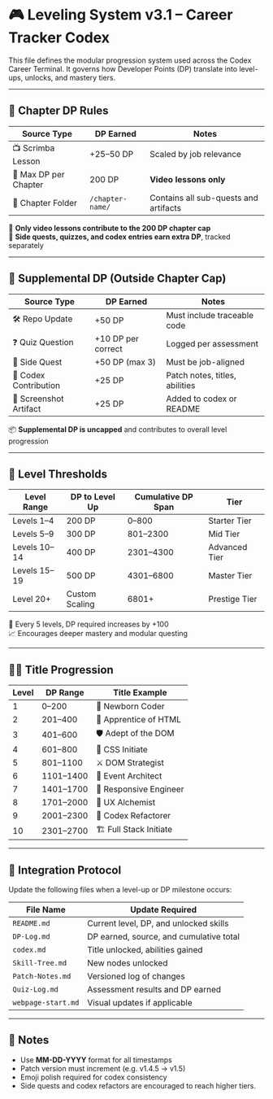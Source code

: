 # 🎮 Leveling System v3.1 – Career Tracker Codex

This file defines the modular progression system used across the Codex Career Terminal. It governs how Developer Points (DP) translate into level-ups, unlocks, and mastery tiers.

---

## 🧠 Chapter DP Rules

| Source Type           | DP Earned        | Notes |
|------------------------|------------------|-------|
| 📺 Scrimba Lesson      | +25–50 DP         | Scaled by job relevance |
| 🧱 Max DP per Chapter  | 200 DP            | **Video lessons only** |
| 🧩 Chapter Folder      | `/chapter-name/`  | Contains all sub-quests and artifacts |

🧠 **Only video lessons contribute to the 200 DP chapter cap**  
🎯 **Side quests, quizzes, and codex entries earn extra DP**, tracked separately

---

## 🎯 Supplemental DP (Outside Chapter Cap)

| Source Type           | DP Earned        | Notes |
|------------------------|------------------|-------|
| 🛠️ Repo Update         | +50 DP            | Must include traceable code |
| ❓ Quiz Question        | +10 DP per correct| Logged per assessment |
| 🎯 Side Quest          | +50 DP (max 3)    | Must be job-aligned |
| 🧾 Codex Contribution   | +25 DP            | Patch notes, titles, abilities |
| 📸 Screenshot Artifact  | +25 DP            | Added to codex or README |

📦 **Supplemental DP is uncapped** and contributes to overall level progression

---

## 🧱 Level Thresholds

| Level Range     | DP to Level Up | Cumulative DP Span | Tier         |
|------------------|----------------|---------------------|--------------|
| Levels 1–4       | 200 DP         | 0–800               | Starter Tier |
| Levels 5–9       | 300 DP         | 801–2300            | Mid Tier     |
| Levels 10–14     | 400 DP         | 2301–4300           | Advanced Tier|
| Levels 15–19     | 500 DP         | 4301–6800           | Master Tier  |
| Level 20+        | Custom Scaling | 6801+               | Prestige Tier|

🔁 Every 5 levels, DP required increases by +100  
📈 Encourages deeper mastery and modular questing

---

## 🧙‍♂️ Title Progression

| Level | DP Range     | Title Example               |
|-------|--------------|-----------------------------|
| 1     | 0–200        | 🌱 Newborn Coder            |
| 2     | 201–400      | 🧙 Apprentice of HTML        |
| 3     | 401–600      | 🛡️ Adept of the DOM          |
| 4     | 601–800      | 🎨 CSS Initiate              |
| 5     | 801–1100     | ⚔️ DOM Strategist            |
| 6     | 1101–1400    | 🧠 Event Architect           |
| 7     | 1401–1700    | 📱 Responsive Engineer       |
| 8     | 1701–2000    | 🧪 UX Alchemist              |
| 9     | 2001–2300    | 🧾 Codex Refactorer          |
| 10    | 2301–2700    | 🏗️ Full Stack Initiate       |

---

## 🔄 Integration Protocol

Update the following files when a level-up or DP milestone occurs:

| File Name         | Update Required                          |
|-------------------|-------------------------------------------|
| `README.md`       | Current level, DP, and unlocked skills    |
| `DP-Log.md`       | DP earned, source, and cumulative total   |
| `codex.md`        | Title unlocked, abilities gained          |
| `Skill-Tree.md`   | New nodes unlocked                        |
| `Patch-Notes.md`  | Versioned log of changes                  |
| `Quiz-Log.md`     | Assessment results and DP earned          |
| `webpage-start.md`| Visual updates if applicable              |

---

## 🧾 Notes

- Use **MM-DD-YYYY** format for all timestamps  
- Patch version must increment (e.g. v1.4.5 → v1.5)  
- Emoji polish required for codex consistency  
- Side quests and codex refactors are encouraged to reach higher tiers.
